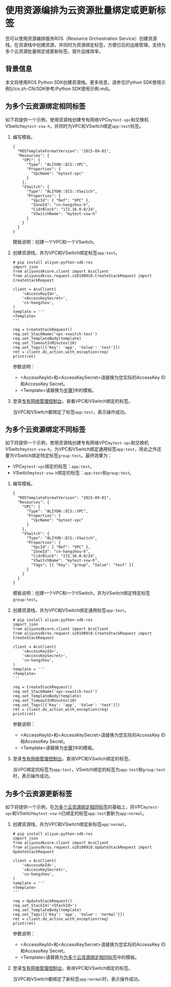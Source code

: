 # 使用资源编排为云资源批量绑定或更新标签

您可以使用资源编排服务ROS（Resource Orchestration Service）创建资源栈，在资源栈中创建资源，并同时为资源绑定标签，方便日后的运维管理。支持为多个云资源批量绑定或更新标签，提升运维效率。

## 背景信息

本文将使用ROS Python SDK创建资源栈。更多信息，请参见[Python SDK使用示例](/cn.zh-CN/SDK参考/Python SDK使用示例.md)。

## 为多个云资源绑定相同标签

如下将提供一个示例，使用资源栈创建专有网络VPC`mytest-vpc`和交换机VSwitch`mytest-vsw-h`，并同时为VPC和VSwitch绑定`app:test`标签。

1.  编写模板。

    ```
    {
      "ROSTemplateFormatVersion": "2015-09-01",
      "Resources": {
        "VPC": {
          "Type": "ALIYUN::ECS::VPC",
          "Properties": {
            "VpcName": "mytest-vpc"
          }
        },
        "VSwitch": {
          "Type": "ALIYUN::ECS::VSwitch",
          "Properties": {
            "VpcId": { "Ref": "VPC" },
            "ZoneId": "cn-hangzhou-h",
            "CidrBlock": "172.16.0.0/24",
            "VSwitchName": "mytest-vsw-h"
          }
        }
      }
    }
    ```

    模板说明：创建一个VPC和一个VSwitch。

2.  创建资源栈，并为VPC和VSwitch绑定标签`app:test`。

    ```
    # pip install aliyun-python-sdk-ros
    import json
    from aliyunsdkcore.client import AcsClient
    from aliyunsdkros.request.v20190910.CreateStackRequest import CreateStackRequest
    
    client = AcsClient(
        '<AccessKeyId>',
        '<AccessKeySecret>',
        'cn-hangzhou',
    )
    template = '''
    <Template>
    '''
    
    req = CreateStackRequest()
    req.set_StackName('vpc-vswitch-test')
    req.set_TemplateBody(template)
    req.set_TimeoutInMinutes(10)
    req.set_Tags([{'Key': 'app', 'Value': 'test'}])
    ret = client.do_action_with_exception(req)
    print(ret)
    ```

    参数说明：

    -   <AccessKeyId\>和<AccessKeySecret\>请替换为您实际的AccessKey ID 和AccessKey Secret。
    -   <Template\>请替换为[步骤1](#step_m52_wju_m48)中的模板。
3.  登录[专有网络管理控制台](https://vpcnext.console.aliyun.com/vpc)，查看VPC和VSwitch绑定的标签。

    当VPC和VSwitch都绑定了标签`app:test`，表示操作成功。


## 为多个云资源绑定不同标签

如下将提供一个示例，使用资源栈创建专有网络VPC`mytest-vpc`和交换机VSwitch`mytest-vsw-h`，为VPC和VSwitch绑定通用标签`app:test`，除此之外还要为VSwitch绑定特定标签`group:test`。最终效果为：

-   VPC`mytest-vpc`绑定的标签：`app:test`。
-   VSwitch`mytest-vsw-h`绑定的标签：`app:test`和`group:test`。

1.  编写模板。

    ```
    {
      "ROSTemplateFormatVersion": "2015-09-01",
      "Resources": {
        "VPC": {
          "Type": "ALIYUN::ECS::VPC",
          "Properties": {
            "VpcName": "mytest-vpc"
          }
        },
        "VSwitch": {
          "Type": "ALIYUN::ECS::VSwitch",
          "Properties": {
            "VpcId": { "Ref": "VPC" },
            "ZoneId": "cn-hangzhou-h",
            "CidrBlock": "172.16.0.0/24",
            "VSwitchName": "mytest-vsw-h",
            "Tags": [{ "Key": "group", "Value": "test" }]
          }
        }
      }
    }
    ```

    模板说明：创建一个VPC和一个VSwitch，并为VSwitch绑定特定标签`group:test`。

2.  创建资源栈，并为VPC和VSwitch绑定通用标签`app:test`。

    ```
    # pip install aliyun-python-sdk-ros
    import json
    from aliyunsdkcore.client import AcsClient
    from aliyunsdkros.request.v20190910.CreateStackRequest import CreateStackRequest
    
    client = AcsClient(
        '<AccessKeyId>',
        '<AccessKeySecret>',
        'cn-hangzhou',
    )
    template = '''
    <Template>
    '''
    
    req = CreateStackRequest()
    req.set_StackName('vpc-vswitch-test')
    req.set_TemplateBody(template)
    req.set_TimeoutInMinutes(10)
    req.set_Tags([{'Key': 'app', 'Value': 'test'}])
    ret = client.do_action_with_exception(req)
    print(ret)
    ```

    参数说明：

    -   <AccessKeyId\>和<AccessKeySecret\>请替换为您实际的AccessKey ID 和AccessKey Secret。
    -   <Template\>请替换为[步骤1](#step_tz0_5f6_kdg)中的模板。
3.  登录[专有网络管理控制台](https://vpcnext.console.aliyun.com/vpc)，查询VPC和VSwitch绑定的标签。

    当VPC绑定的标签为`app:test`，VSwitch绑定的标签为`app:test`和`group:test`时，表示操作成功。


## 为多个云资源更新标签

如下将提供一个示例，在[为多个云资源绑定相同标签](#section_e7b_jwh_8gn)的基础上，将VPC`mytest-vpc`和VSwitch`mytest-vsw-h`已绑定的标签`app:test`更新为`app:normal`。

1.  创建资源栈，并为VPC和VSwitch绑定新标签`app:normal`。

    ```
    # pip install aliyun-python-sdk-ros
    import json
    from aliyunsdkcore.client import AcsClient
    from aliyunsdkros.request.v20190910.UpdateStackRequest import UpdateStackRequest
    
    client = AcsClient(
        '<AccessKeId>',
        '<AccessKeySecret>',
        'cn-hangzhou',
    )
    template = '''
    <Template>
    '''
    
    req = UpdateStackRequest()
    req.set_StackId('<StackId>')
    req.set_TemplateBody(template)
    req.set_Tags([{'Key': 'app', 'Value': 'normal'}])
    ret = client.do_action_with_exception(req)
    print(ret)
    ```

    参数说明：

    -   <AccessKeyId\>和<AccessKeySecret\>请替换为您实际的AccessKey ID 和AccessKey Secret。
    -   <Template\>请替换为[为多个云资源绑定相同标签](#section_e7b_jwh_8gn)中的模板。
2.  登录[专有网络管理控制台](https://vpcnext.console.aliyun.com/vpc)，查询VPC和VSwitch绑定的标签。

    当VPC和VSwitch都绑定了新标签`app:normal`时，表示操作成功。


